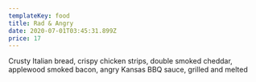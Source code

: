 ```yaml
---
templateKey: food
title: Rad & Angry
date: 2020-07-01T03:45:31.899Z
price: 17
---
```


Crusty Italian bread, crispy chicken strips, double smoked cheddar, applewood smoked bacon, angry Kansas BBQ sauce, grilled and melted
